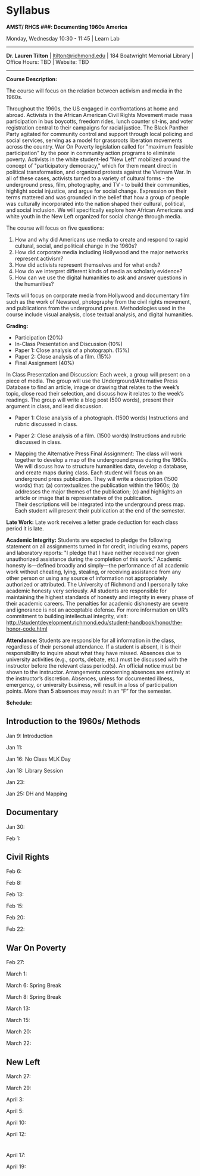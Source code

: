 # Syllabus

<span>**AMST/ RHCS ###: Documenting 1960s America**</span>

 Monday, Wednesday 10:30 - 11:45 | Learn Lab

  ------------------------------ ----------------------------------------------------
 **Dr. Lauren Tilton**  |  [ltilton@richmond.edu](mailto:lilton@richmond.edu)
 |                       184 Boatwright Memorial Library
 | Office Hours:                  TBD
 | Website:                       TBD
  ------------------------------ ----------------------------------------------------

<span>**Course Description:**</span>


The course will focus on the relation between activism and media in the 1960s.  

Throughout the 1960s, the US engaged in confrontations at home and abroad. 
Activists in the African American Civil Rights Movement made mass participation in bus boycotts,
freedom rides, lunch counter sit-ins, and voter registration central to their campaigns for racial justice.
The Black Panther Party agitated for community control and support through local policing and social services, 
serving as a model for grassroots liberation movements across the country. 
War On Poverty legislation called for "maximum feasible participation" by the poor in community action programs
to eliminate poverty.  Activists in the white student-led "New Left" mobilized around the concept 
of "participatory democracy," which for them meant direct in political transformation, 
and organized protests against the Vietnam War.  In all of these cases, activists turned to a variety of 
cultural forms - the underground press, film, photography, and TV -  to build their communities, 
highlight social injustice, and argue for social change. Expression on their terms mattered and 
was grounded in the belief that how a group of people was culturally incorporated into the nation 
shaped their cultural, political, and social inclusion.  We will specifically explore how African Americans
and white youth in the New Left organized for social change through media.  

The course will focus on five questions:

1.	How and why did Americans use media to create and respond to rapid cultural, social, and political change in the 1960s?
2.	How did corporate media including Hollywood and the major networks represent activism?
3.	How did activists represent themselves and for what ends?
4.	How do we interpret different kinds of media as scholarly evidence?
5.	How can we use the digital humanities to ask and answer questions in the humanities?

Texts will focus on corporate media from Hollywood and documentary film such as the work of Newsreel,
photography from the civil rights movement, and publications from the underground press. 
Methodologies used in the course include visual analysis, close textual analysis, and digital humanities. 

<span>**Grading:**</span>

- Participation (20%)
- In-Class Presentation and Discussion (10%)
- Paper 1: Close analysis of a photograph. (15%)
- Paper 2: Close analysis of a film. (15%)
- Final Assignment (40%) 


 
<Assignments>

In Class Presentation and Discussion: Each week, a group will present on a piece of media. 
The group will use the Underground/Alternative Press Database to find an article, 
image or drawing that relates to the week’s topic, close read their selection,
and discuss how it relates to the week’s readings.  The group will write a blog post (500 words), 
present their argument in class, and lead discussion. 

- Paper 1: Close analysis of a photograph. (1500 words) Instructions and rubric discussed in class. 

- Paper 2: Close analysis of a film. (1500 words) Instructions and rubric discussed in class. 

- Mapping the Alternative Press Final Assignment:
The class will work together to develop a map of the underground press during the 1960s.
We will discuss how to structure humanities data, develop a database, and create maps during class. 
Each student will focus on an underground press publication.
They will write a description (1500 words) that: (a) contextualizes the publication within the 1960s;
(b) addresses the major themes of the publication;
(c) and highlights an article or image that is representative of the publication.  
Their descriptions will be integrated into the underground press map. 
Each student will present their publication at the end of the semester. 




<span>**Late Work:**</span>
Late work receives a letter grade deduction for each class
period it is late. 

<span>**Academic Integrity:**</span>
Students are expected to pledge the following statement on all
assignments turned in for credit, including exams, papers and laboratory
reports: "I pledge that I have neither received nor given unauthorized
assistance during the completion of this work.” Academic honesty
is—defined broadly and simply—the performance of all academic work
without cheating, lying, stealing, or receiving assistance from any
other person or using any source of information not appropriately
authorized or attributed. The University of Richmond and I personally
take academic honesty very seriously. All students are responsible for
maintaining the highest standards of honesty and integrity in every
phase of their academic careers. The penalties for academic dishonesty
are severe and ignorance is not an acceptable defense. For more
information on URʼs commitment to building intellectual integrity,
visit:
http://studentdevelopment.richmond.edu/student-handbook/honor/the-honor-code.html

<span>**Attendance:**</span>
Students are responsible for all information in the class, regardless of their personal attendance. 
If a student is absent, it is their responsibility to inquire about what they have missed.
Absences due to university activities (e.g., sports, debate, etc.) must be discussed with the 
instructor before the relevant class period(s). An official notice must be shown to the instructor. 
Arrangements concerning absences are entirely at the instructor’s discretion. 
Absences, unless for documented illness, emergency, or university business, will result in a loss 
of participation points. More than 5 absences may result in an “F” for the semester.

<span>**Schedule:**</span>

## Introduction to the 1960s/ Methods

Jan 9: Introduction

Jan 11: 

Jan 16: No Class MLK Day

Jan 18: Library Session

Jan 23:

Jan 25: DH and Mapping 


## Documentary

Jan 30:

Feb 1:

## Civil Rights

Feb 6:

Feb 8:

Feb 13:

Feb 15:

Feb 20:

Feb 22:

## War On Poverty

Feb 27:

March 1:

March 6: Spring Break

March 8: Spring Break

March 13:

March 15:

March 20:

March 22:

## New Left

March 27:

March 29:

April 3:

April 5:

April 10:

April 12:

#

April 17: 

April 19: 




